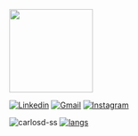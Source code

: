 <img src="https://github.com/carlosd-ss/carlosd-ss/blob/master/.github/go.svg"  height="150">


[![Linkedin](https://img.shields.io/badge/-LinkedIn-blue?style=for-the-badge&logo=Linkedin&logoColor=white&link=https://www.linkedin.com/in/carlos-daniel-0705b81b0/)](https://www.linkedin.com/in/carlos-daniel-0705b81b0/)
[![Gmail](https://img.shields.io/badge/-Gmail-c14438?style=for-the-badge&logo=Gmail&logoColor=white&link=mailto:carlosdanieldss.cd@gmail.com)](mailto:carlosdanieldss.cd@gmail.com)
[![Instagram](https://img.shields.io/badge/-Instagram-C13584?style=for-the-badge&logo=instagram&logoColor=white&link=https://www.instagram.com/carlosd.ss/?hl=pt-br)](https://www.instagram.com/carlosd.ss/?hl=pt-br)

 

![carlosd-ss](https://github-readme-stats.vercel.app/api?username=carlosd-ss&show_icons=true&theme=default)
[![langs](https://github-readme-stats.vercel.app/api/top-langs/?username=carlosd-ss&layout=compact)](https://github.com/anuraghazra/github-readme-stats)
